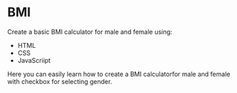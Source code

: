 # BMI
Create a basic BMI calculator for male and female using:
* HTML
* CSS
* JavaScriipt

Here you can easily learn how to create a BMI calculatorfor male and female with checkbox for selecting gender.
